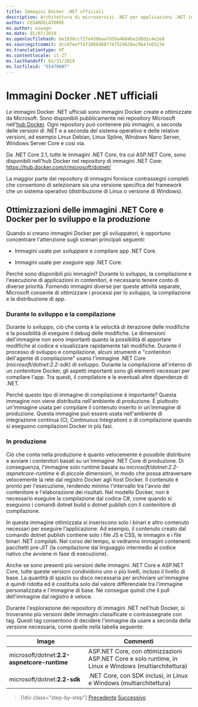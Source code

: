 ```yaml
---
title: Immagini Docker .NET ufficiali
description: Architettura di microservizi .NET per applicazioni .NET in contenitori | Immagini Docker .NET ufficiali
author: CESARDELATORRE
ms.author: wiwagn
ms.date: 01/07/2019
ms.openlocfilehash: be1830ccf2fe4566aa7d50a4664be2d8d2c4e2e8
ms.sourcegitcommit: dcc8feeff4718664087747529638ec9b47e65234
ms.translationtype: HT
ms.contentlocale: it-IT
ms.lasthandoff: 01/31/2019
ms.locfileid: "55479607"
---
```

# <a name="official-net-docker-images"></a>Immagini Docker .NET ufficiali

Le immagini Docker .NET ufficiali sono immagini Docker create e ottimizzate da Microsoft. Sono disponibili pubblicamente nei repository Microsoft nell'[hub Docker](https://hub.docker.com/u/microsoft/). Ogni repository può contenere più immagini, a seconda delle versioni di .NET e a seconda del sistema operativo e delle relative versioni, ad esempio Linux Debian, Linux Spline, Windows Nano Server, Windows Server Core e così via.

Da .NET Core 2.1, tutte le immagini .NET Core, tra cui ASP.NET Core, sono disponibili nell'hub Docker nel repository di immagini .NET Core: https://hub.docker.com/r/microsoft/dotnet/

La maggior parte dei repository di immagini fornisce contrassegni completi che consentono di selezionare sia una versione specifica del framework che un sistema operativo (distribuzione di Linux o versione di Windows).

## <a name="net-core-and-docker-image-optimizations-for-development-versus-production"></a>Ottimizzazioni delle immagini .NET Core e Docker per lo sviluppo e la produzione

Quando si creano immagini Docker per gli sviluppatori, è opportuno concentrare l'attenzione sugli scenari principali seguenti:

-   Immagini usate per *sviluppare* e compilare app .NET Core.

-   Immagini usate per *eseguire* app .NET Core.

Perché sono disponibili più immagini? Durante lo sviluppo, la compilazione e l'esecuzione di applicazioni in contenitori, è necessario tenere conto di diverse priorità. Fornendo immagini diverse per queste attività separate, Microsoft consente di ottimizzare i processi per lo sviluppo, la compilazione e la distribuzione di app.

### <a name="during-development-and-build"></a>Durante lo sviluppo e la compilazione

Durante lo sviluppo, ciò che conta è la velocità di iterazione delle modifiche e la possibilità di eseguire il debug delle modifiche. Le dimensioni dell'immagine non sono importanti quanto la possibilità di apportare modifiche al codice e visualizzare rapidamente tali modifiche. Durante il processo di sviluppo e compilazione, alcuni strumenti e "contenitori dell'agente di compilazione" usano l'immagine .NET Core (*microsoft/dotnet:2.2-sdk*) di sviluppo. Durante la compilazione all'interno di un contenitore Docker, gli aspetti importanti sono gli elementi necessari per compilare l'app. Tra questi, il compilatore e le eventuali altre dipendenze di .NET.

Perché questo tipo di immagine di compilazione è importante? Questa immagine non viene distribuita nell'ambiente di produzione. È piuttosto un'immagine usata per compilare il contenuto inserito in un'immagine di produzione. Questa immagine può essere usata nell'ambiente di integrazione continua (CI, Continuous Integration) o di compilazione quando si eseguono compilazioni Docker in più fasi.

### <a name="in-production"></a>In produzione

Ciò che conta nella produzione è quanto velocemente è possibile distribuire e avviare i contenitori basati su un'immagine .NET Core di produzione. Di conseguenza, l'immagine solo runtime basata su *microsoft/dotnet:2.2-aspnetcore-runtime* è di piccole dimensioni, in modo che possa attraversare velocemente la rete dal registro Docker agli host Docker. Il contenuto è pronto per l'esecuzione, rendendo minimo l'intervallo tra l'avvio del contenitore e l'elaborazione dei risultati. Nel modello Docker, non è necessario eseguire la compilazione dal codice C\#, come quando si eseguono i comandi dotnet build o dotnet publish con il contenitore di compilazione.

In questa immagine ottimizzata si inseriscono solo i binari e altro contenuto necessari per eseguire l'applicazione. Ad esempio, il contenuto creato dal comando dotnet publish contiene solo i file JS e CSS, le immagini e i file binari .NET compilati. Nel corso del tempo, si vedranno immagini contenenti pacchetti pre-JIT (la compilazione dal linguaggio intermedio al codice nativo che avviene in fase di esecuzione).

Anche se sono presenti più versioni delle immagini .NET Core e ASP.NET Core, tutte queste versioni condividono uno o più livelli, incluso il livello di base. La quantità di spazio su disco necessaria per archiviare un'immagine è quindi ridotta ed è costituita solo dal valore differenziale tra l'immagine personalizzata e l'immagine di base. Ne consegue quindi che il pull dell'immagine dal registro è veloce.

Durante l'esplorazione dei repository di immagini .NET nell'hub Docker, si troveranno più versioni delle immagini classificate o contrassegnate con tag. Questi tag consentono di decidere l'immagine da usare a seconda della versione necessaria, come quelle nella tabella seguente:

| Image                                       | Commenti                                                                                          |
| ------------------------------------------- | ------------------------------------------------------------------------------------------------- |
| microsoft/dotnet:**2.2-aspnetcore-runtime** | ASP.NET Core, con ottimizzazioni ASP.NET Core e solo runtime, in Linux e Windows (multiarchitettura) |
| microsoft/dotnet:**2.2-sdk**                | .NET Core, con SDK inclusi, in Linux e Windows (multiarchitettura)                                  |

>[!div class="step-by-step"]
>[Precedente](net-container-os-targets.md)
>[Successivo](../architect-microservice-container-applications/index.md)